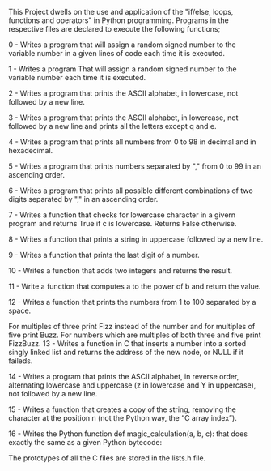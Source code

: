 This Project dwells on the use and application of the "if/else, loops, functions and operators" in Python programming. Programs in the respective files are declared to execute the following functions;

0 - Writes a program that will assign a random signed number to the variable number in a given lines of code each time it is executed.

1 - Writes a program That will assign a random signed number to the variable number each time it is executed.

2 - Writes a program that prints the ASCII alphabet, in lowercase, not followed by a new line.

3 - Writes a program that prints the ASCII alphabet, in lowercase, not followed by a new line and prints all the letters except q and e.

4 - Writes a program that prints all numbers from 0 to 98 in decimal and in hexadecimal.

5 - Writes a program that prints numbers separated by "," from 0 to 99 in an ascending order.

6 - Writes a program that prints all possible different combinations of two digits separated by "," in an ascending order.

7 - Writes a function that checks for lowercase character in a givern program and returns True if c is lowercase. Returns False otherwise.

8 - Writes a function that prints a string in uppercase followed by a new line.

9 - Writes a function that prints the last digit of a number.

10 - Writes a function that adds two integers and returns the result.

11 - Write a function that computes a to the power of b and return the value.

12 - Writes a function that prints the numbers from 1 to 100 separated by a space.

For multiples of three print Fizz instead of the number and for multiples of five print Buzz.
For numbers which are multiples of both three and five print FizzBuzz.
13 - Writes a function in C that inserts a number into a sorted singly linked list and returns the address of the new node, or NULL if it faileds.

14 - Writes a program that prints the ASCII alphabet, in reverse order, alternating lowercase and uppercase (z in lowercase and Y in uppercase), not followed by a new line.

15 - Writes a function that creates a copy of the string, removing the character at the position n (not the Python way, the “C array index”).

16 - Writes the Python function def magic_calculation(a, b, c): that does exactly the same as a given Python bytecode:

The prototypes of all the C files are stored in the lists.h file.
